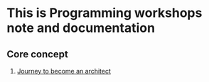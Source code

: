 # This is Programming workshops note and documentation

## Core concept

1. [Journey to become an architect]()
